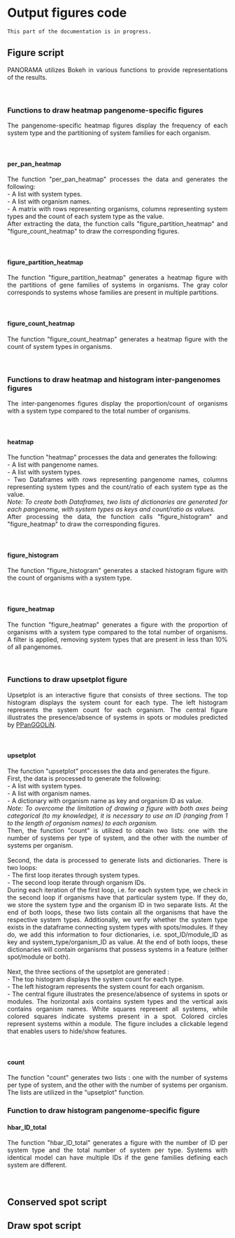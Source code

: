 # Output figures code
```{warning}
This part of the documentation is in progress.
```
## Figure script
<div style="text-align: justify"> 
PANORAMA utilizes Bokeh in various functions to provide representations of the results. 
</div>
<br><br/>

### Functions to draw heatmap pangenome-specific figures
<div style="text-align: justify"> 
The pangenome-specific heatmap figures display the frequency of each system type and the partitioning of system 
families for each organism.
</div>
<br><br/>

#### per_pan_heatmap
<div style="text-align: justify"> 
The function "per_pan_heatmap" processes the data and generates the following: <br>
- A list with system types. <br>
- A list with organism names. <br>
- A matrix with rows representing organisms, columns representing system types and the count of each system type
as the value. <br>
After extracting the data, the function calls "figure_partition_heatmap" and "figure_count_heatmap" to draw 
the corresponding figures.
</div>
<br><br/>

#### figure_partition_heatmap
<div style="text-align: justify"> 
The function "figure_partition_heatmap" generates a heatmap figure with the partitions of gene families of systems in
organisms. The gray color corresponds to systems whose families are present in multiple partitions.
</div>
<br><br/>

#### figure_count_heatmap
<div style="text-align: justify"> 
The function "figure_count_heatmap" generates a heatmap figure with the count of system types in organisms.
</div>
<br><br/>

### Functions to draw heatmap and histogram inter-pangenomes figures
<div style="text-align: justify"> 
The inter-pangenomes figures display the proportion/count of organisms with a system type compared to the total number 
of organisms.
</div>
<br><br/>

#### heatmap
<div style="text-align: justify">  
The function "heatmap" processes the data and generates the following: <br>
- A list with pangenome names. <br> 
- A list with system types. <br>
- Two Dataframes with rows representing pangenome names, columns representing system types and the count/ratio
of each system type as the value. <br>
<i> Note: To create both Dataframes, two lists of dictionaries are generated for each pangenome, with system types
as keys and count/ratio as values. </i> <br>
After processing the data, the function calls "figure_histogram" and "figure_heatmap" to draw the corresponding figures.
</div>
<br><br/>

#### figure_histogram
<div style="text-align: justify">  
The function "figure_histogram" generates a stacked histogram figure with the count of organisms with a system type.
</div>
<br><br/>

#### figure_heatmap
<div style="text-align: justify">  
The function "figure_heatmap" generates a figure with the proportion of organisms with a system type compared to 
the total number of organisms.
A filter is applied, removing system types that are present in less than 10% of all pangenomes.
</div>
<br><br/>

### Functions to draw upsetplot figure
<div style="text-align: justify"> 
Upsetplot is an interactive figure that consists of three sections. The top histogram displays the system count for 
each type. The left histogram represents the system count for each organism. The central figure illustrates the 
presence/absence of systems in spots or modules predicted by
<a href="https://github.com/labgem/PPanGGOLiN" target="_blank">PPanGGOLiN</a>.
</div>
<br><br/>

#### upsetplot
<div style="text-align: justify">  
The function "upsetplot" processes the data and generates the figure. <br>
First, the data is processed to generate the following: <br>
- A list with system types. <br>
- A list with organism names. <br>
- A dictionary with organism name as key and organism ID as value. <br>
<i> Note: To overcome the limitation of drawing a figure with both axes being categorical (to my knowledge), 
it is necessary to use an ID (ranging from 1 to the length of organism names) to each organism. </i> <br>
Then, the function "count" is utilized to obtain two lists: one with the number of systems per type of system, and the
other with the number of systems per organism.
<br><br/>
Second, the data is processed to generate lists and dictionaries.
There is two loops: <br>
- The first loop iterates through system types. <br>
- The second loop iterate through organism IDs. <br>
During each iteration of the first loop, i.e. for each system type, we check in the second loop if organisms have that 
particular system type. If they do, we store the system type and the organism ID in two separate lists. At the end of 
both loops, these two lists contain all the organisms that have the respective system types.
Additionally, we verify whether the system type exists in the dataframe connecting system types with spots/modules. 
If they do, we add this information to four dictionaries, i.e. spot_ID/module_ID as key and system_type/organism_ID 
as value. At the end of both loops, these dictionaries will contain organisms that possess systems in a feature 
(either spot/module or both).
<br><br/>
Next, the three sections of the upsetplot are generated : <br>
- The top histogram displays the system count for each type. <br>
- The left histogram represents the system count for each organism. <br>
- The central figure illustrates the presence/absence of systems in spots or modules. The horizontal axis contains system
types and the vertical axis contains organism names. White squares represent all systems, while colored squares 
indicate systems present in a spot. Colored circles represent systems within a module. The figure includes a clickable 
legend that enables users to hide/show features.
</div>
<br><br/>

#### count
<div style="text-align: justify"> 
The function "count" generates two lists : one with the number of systems per type of system, and the
other with the number of systems per organism. The lists are utilized in the "upsetplot" function. 
</div>

### Function to draw histogram pangenome-specific figure

#### hbar_ID_total
<div style="text-align: justify"> 
The function "hbar_ID_total" generates a figure with the number of ID per system type and the total number of system 
per type. Systems with identical model can have multiple IDs if the gene families defining each system are different.
</div>
<br><br/>

## Conserved spot script

## Draw spot script




